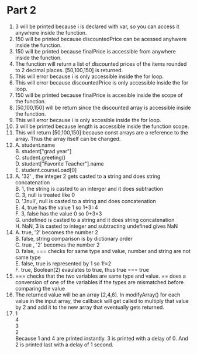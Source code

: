 # Part 2

1. 3 will be printed because i is declared with var, so you can access it anywhere inside the function.
2. 150 will be printed because discountedPrice can be acessed anyhwere inside the function.
3. 150 will be printed because finalPrice is accessible from anywhere inside the function.
4. The function will return a list of discounted prices of the items rounded to 2 decimal places. [50,100,150] is returned.
5. This will error because i is only accessible inside the for loop.
6. This will error because discountedPrice is only accessible inside the for loop.
7. 150 will be printed because finalPrice is accesible inside the scope of the function.
8. [50,100,150] will be return since the discounted array is accessible inside the function.
9. This will error because i is only accesible inside the for loop. 
10. 3 will be printed because length is accessible inside the function scope. 
11. This will return [50,100,150] because const arrays are a reference to the array. Thus the array itself can be changed. 
12. A. student.name  
    B. student["grad year"]  
    C. student.greeting()  
    D. student["Favorite Teacher"].name  
    E. student.courseLoad[0]  
13. A. '32' , the integer 2 gets casted to a string and does string concatenation  
    B. 1, the string is casted to an interger and it does subtraction  
    C. 3, null is treated like 0  
    D. '3null', null is casted to a string and does concatenation  
    E. 4, true has the value 1 so 1+3=4  
    F. 3, false has the value 0 so 0+3=3  
    G. undefined is casted to a string and it does string concatenation  
    H. NaN, 3 is casted to integer and subtracting undefined gives NaN  
14. A. true, '2' becomes the number 2  
    B. false, string comparison is by dictionary order  
    C. true , '2' becomes the number 2  
    D. false, === checks for same type and value, number and string are not same type  
    E. false, true is represented by 1 so 1!=2  
    F. true, Boolean(2) evaulates to true, thus true === true  
15. === checks that the two variables are same type and value. == does a conversion of one of the variables if the types are mismatched before comparing the value
17. The returned value will be an array [2,4,6]. In modifyArray() for each value in the input array, the callback will get called to multiply that value by 2 and add it to the new array that eventually gets returned.
19. 1  
    4  
    3  
    2  
    Because 1 and 4 are printed instantly. 3 is printed with a delay of 0. And 2 is printed last with a delay of 1 second.
